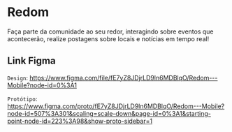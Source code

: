 # Redom

Faça parte da comunidade ao seu redor, interagindo sobre eventos que acontecerão, realize postagens sobre locais e notícias em tempo real!

## Link Figma

`Design`: <https://www.figma.com/file/fE7yZ8JDjrLD9ln6MDBlqO/Redom---Mobile?node-id=0%3A1>

`Protótipo`: <https://www.figma.com/proto/fE7yZ8JDjrLD9ln6MDBlqO/Redom---Mobile?node-id=507%3A301&scaling=scale-down&page-id=0%3A1&starting-point-node-id=223%3A98&show-proto-sidebar=1>


